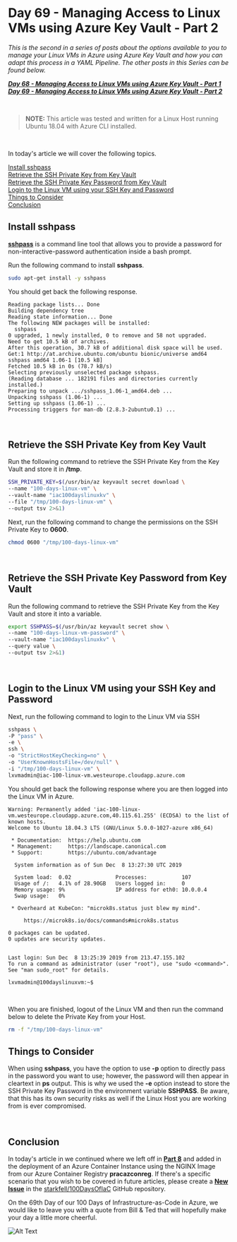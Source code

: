 # Day 69 - Managing Access to Linux VMs using Azure Key Vault - Part 2

*This is the second in a series of posts about the options available to you to manage your Linux VMs in Azure using Azure Key Vault and how you can adapt this process in a YAML Pipeline. The other posts in this Series can be found below.*

***[Day 68 - Managing Access to Linux VMs using Azure Key Vault - Part 1](./day.68.manage.access.to.linux.vms.using.key.vault.part.1.md)***</br>
***[Day 69 - Managing Access to Linux VMs using Azure Key Vault - Part 2](./day.69.manage.access.to.linux.vms.using.key.vault.part.2.md)***</br>

</br>

> **NOTE:** This article was tested and written for a Linux Host running Ubuntu 18.04 with Azure CLI installed.

</br>

In today's article we will cover the following topics.

[Install sshpass](#install-sshpass)</br>
[Retrieve the SSH Private Key from Key Vault](#retrieve-the-ssh-private-key-from-key-vault)</br>
[Retrieve the SSH Private Key Password from Key Vault](#retrieve-the-ssh-private-key-password-from-key-vault)</br>
[Login to the Linux VM using your SSH Key and Password](#login-to-the-linux-vm-using-your-ssh-key-and-password)</br>
[Things to Consider](#things-to-consider)</br>
[Conclusion](#conclusion)</br>

## Install sshpass

**[sshpass](https://linux.die.net/man/1/sshpass)** is a command line tool that allows you to provide a password for non-interactive-password authentication inside a bash prompt.

Run the following command to install **sshpass**.

```bash
sudo apt-get install -y sshpass
```

You should get back the following response.

```console
Reading package lists... Done
Building dependency tree
Reading state information... Done
The following NEW packages will be installed:
  sshpass
0 upgraded, 1 newly installed, 0 to remove and 58 not upgraded.
Need to get 10.5 kB of archives.
After this operation, 30.7 kB of additional disk space will be used.
Get:1 http://at.archive.ubuntu.com/ubuntu bionic/universe amd64 sshpass amd64 1.06-1 [10.5 kB]
Fetched 10.5 kB in 0s (78.7 kB/s)
Selecting previously unselected package sshpass.
(Reading database ... 182191 files and directories currently installed.)
Preparing to unpack .../sshpass_1.06-1_amd64.deb ...
Unpacking sshpass (1.06-1) ...
Setting up sshpass (1.06-1) ...
Processing triggers for man-db (2.8.3-2ubuntu0.1) ...
```

</br>

## Retrieve the SSH Private Key from Key Vault

Run the following command to retrieve the SSH Private Key from the Key Vault and store it in **/tmp**.

```bash
SSH_PRIVATE_KEY=$(/usr/bin/az keyvault secret download \
--name "100-days-linux-vm" \
--vault-name "iac100dayslinuxkv" \
--file "/tmp/100-days-linux-vm" \
--output tsv 2>&1)
```

Next, run the following command to change the permissions on the SSH Private Key to **0600**.

```bash
chmod 0600 "/tmp/100-days-linux-vm"
```

</br>

## Retrieve the SSH Private Key Password from Key Vault

Run the following command to retrieve the SSH Private Key from the Key Vault and store it into a variable.

```bash
export SSHPASS=$(/usr/bin/az keyvault secret show \
--name "100-days-linux-vm-password" \
--vault-name "iac100dayslinuxkv" \
--query value \
--output tsv 2>&1)
```

</br>

## Login to the Linux VM using your SSH Key and Password

Next, run the following command to login to the Linux VM via SSH

```bash
sshpass \
-P "pass" \
-e \
ssh \
-o "StrictHostKeyChecking=no" \
-o "UserKnownHostsFile=/dev/null" \
-i "/tmp/100-days-linux-vm" \
lxvmadmin@iac-100-linux-vm.westeurope.cloudapp.azure.com
```

You should get back the following response where you are then logged into the Linux VM in Azure.

```console
Warning: Permanently added 'iac-100-linux-vm.westeurope.cloudapp.azure.com,40.115.61.255' (ECDSA) to the list of known hosts.
Welcome to Ubuntu 18.04.3 LTS (GNU/Linux 5.0.0-1027-azure x86_64)

 * Documentation:  https://help.ubuntu.com
 * Management:     https://landscape.canonical.com
 * Support:        https://ubuntu.com/advantage

  System information as of Sun Dec  8 13:27:30 UTC 2019

  System load:  0.02              Processes:           107
  Usage of /:   4.1% of 28.90GB   Users logged in:     0
  Memory usage: 9%                IP address for eth0: 10.0.0.4
  Swap usage:   0%

 * Overheard at KubeCon: "microk8s.status just blew my mind".

     https://microk8s.io/docs/commands#microk8s.status

0 packages can be updated.
0 updates are security updates.


Last login: Sun Dec  8 13:25:39 2019 from 213.47.155.102
To run a command as administrator (user "root"), use "sudo <command>".
See "man sudo_root" for details.

lxvmadmin@100dayslinuxvm:~$
```

</br>

When you are finished, logout of the Linux VM and then run the command below to delete the Private Key from your Host.

```bash
rm -f "/tmp/100-days-linux-vm"
```

## Things to Consider

When using **sshpass**, you have the option to use **-p** option to directly pass in the password you want to use; however, the password will then appear in cleartext in **ps** output. This is why we used the **-e** option instead to store the SSH Private Key Password in the environment variable **SSHPASS**. Be aware, that this has its own security risks as well if the Linux Host you are working from is ever compromised.

</br>

## Conclusion

In today's article in we continued where we left off in **[Part 8](./day.51.building.a.practical.yaml.pipeline.part.8.md)** and added in the deployment of an Azure Container Instance using the NGINX Image from our Azure Container Registry **pracazconreg**. If there's a specific scenario that you wish to be covered in future articles, please create a **[New Issue](https://github.com/starkfell/100DaysOfIaC/issues)** in the [starkfell/100DaysOfIaC](https://github.com/starkfell/100DaysOfIaC/) GitHub repository.

On the 69th Day of our 100 Days of Infrastructure-as-Code in Azure, we would like to leave you with a quote from Bill & Ted that will hopefully make your day a little more cheerful.

![Alt Text](https://media1.tenor.com/images/6d2770c0b678d085385f886011b4462b/tenor.gif?itemid=14399218)

